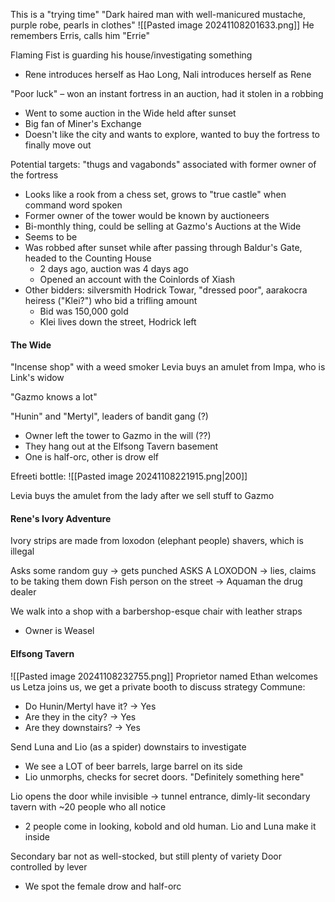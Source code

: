 This is a "trying time"
"Dark haired man with well-manicured mustache, purple robe, pearls in clothes"
![[Pasted image 20241108201633.png]]
He remembers Erris, calls him "Errie"

Flaming Fist is guarding his house/investigating something
- Rene introduces herself as Hao Long, Nali introduces herself as Rene

"Poor luck" – won an instant fortress in an auction, had it stolen in a robbing
- Went to some auction in the Wide held after sunset
- Big fan of Miner's Exchange
- Doesn't like the city and wants to explore, wanted to buy the fortress to finally move out

Potential targets: "thugs and vagabonds" associated with former owner of the fortress
- Looks like a rook from a chess set, grows to "true castle" when command word spoken
- Former owner of the tower would be known by auctioneers
- Bi-monthly thing, could be selling at Gazmo's Auctions at the Wide
- Seems to be
- Was robbed after sunset while after passing through Baldur's Gate, headed to the Counting House
	- 2 days ago, auction was 4 days ago
	- Opened an account with the Coinlords of Xiash
- Other bidders: silversmith Hodrick Towar, "dressed poor", aarakocra heiress ("Klei?") who bid a trifling amount
	- Bid was 150,000 gold
	- Klei lives down the street, Hodrick left


#### The Wide
"Incense shop" with a weed smoker
Levia buys an amulet from Impa, who is Link's widow

"Gazmo knows a lot"

"Hunin" and "Mertyl", leaders of bandit gang (?)
- Owner left the tower to Gazmo in the will (??)
- They hang out at the Elfsong Tavern basement
- One is half-orc, other is drow elf

Efreeti bottle:
![[Pasted image 20241108221915.png|200]]

Levia buys the amulet from the lady after we sell stuff to Gazmo

#### Rene's Ivory Adventure
Ivory strips are made from loxodon (elephant people) shavers, which is illegal

Asks some random guy → gets punched
ASKS A LOXODON → lies, claims to be taking them down
Fish person on the street → Aquaman the drug dealer

We walk into a shop with a barbershop-esque chair with leather straps
- Owner is Weasel

#### Elfsong Tavern
![[Pasted image 20241108232755.png]]
Proprietor named Ethan welcomes us
Letza joins us, we get a private booth to discuss strategy
Commune:
- Do Hunin/Mertyl have it? → Yes
- Are they in the city? → Yes
- Are they downstairs? → Yes

Send Luna and Lio (as a spider) downstairs to investigate
- We see a LOT of beer barrels, large barrel on its side
- Lio unmorphs, checks for secret doors. "Definitely something here"

Lio opens the door while invisible → tunnel entrance, dimly-lit secondary tavern with ~20 people who all notice
- 2 people come in looking, kobold and old human. Lio and Luna make it inside

Secondary bar not as well-stocked, but still plenty of variety
Door controlled by lever
- We spot the female drow and half-orc